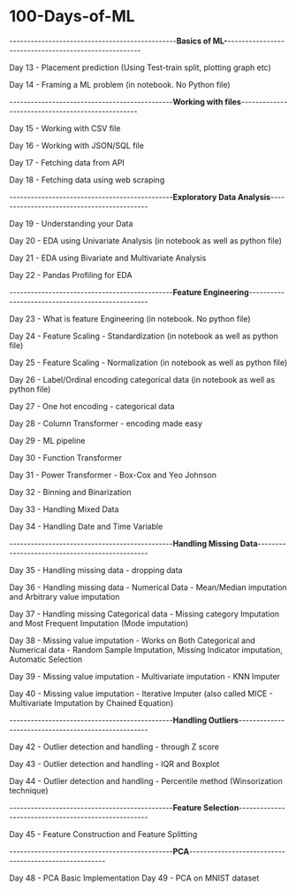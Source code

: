 # 100-Days-of-ML

-----------------------------------------------**Basics of ML-**-----------------------------------------------------

Day 13 - Placement prediction (Using Test-train split, plotting graph etc) 

Day 14 - Framing a ML problem (in notebook. No Python file)



----------------------------------------------**Working with files**-------------------------------------------------


Day 15 - Working with CSV file

Day 16 - Working with JSON/SQL file

Day 17 - Fetching data from API

Day 18 - Fetching data using web scraping


----------------------------------------------**Exploratory Data Analysis**-------------------------------------------

Day 19 - Understanding your Data

Day 20 - EDA using Univariate Analysis (in notebook as well as python file)

Day 21 - EDA using Bivariate and Multivariate Analysis

Day 22 - Pandas Profiling for EDA 


----------------------------------------------**Feature Engineering**-------------------------------------------------

Day 23 - What is feature Engineering (in notebook. No python file)

Day 24 - Feature Scaling - Standardization (in notebook as well as python file)

Day 25 - Feature Scaling - Normalization (in notebook as well as python file)

Day 26 - Label/Ordinal encoding categorical data (in notebook as well as python file)

Day 27 - One hot encoding - categorical data

Day 28 - Column Transformer - encoding made easy

Day 29 - ML pipeline

Day 30 - Function Transformer

Day 31 - Power Transformer - Box-Cox and Yeo Johnson

Day 32 - Binning and Binarization

Day 33 - Handling Mixed Data

Day 34 - Handling Date and Time Variable


----------------------------------------------**Handling Missing Data**-----------------------------------------------

Day 35 - Handling missing data - dropping data

Day 36 - Handling missing data - Numerical Data - Mean/Median imputation and Arbitrary value imputation

Day 37 - Handling missing Categorical data - Missing category Imputation and Most Frequent Imputation (Mode imputation)

Day 38 - Missing value imputation - Works on Both Categorical and Numerical data - Random Sample Imputation, Missing Indicator imputation, Automatic 
         Selection

Day 39 - Missing value imputation - Multivariate imputation - KNN Imputer

Day 40 - Missing value imputation - Iterative Imputer (also called MICE - Multivariate Imputation by Chained Equation)


----------------------------------------------**Handling Outliers**----------------------------------------------------

Day 42 - Outlier detection and handling - through Z score 

Day 43 - Outlier detection and handling - IQR and Boxplot

Day 44 - Outlier detection and handling - Percentile method (Winsorization technique)


----------------------------------------------**Feature Selection**----------------------------------------------------

Day 45 - Feature Construction and Feature Splitting


----------------------------------------------**PCA**------------------------------------------------------

Day 48 - PCA Basic Implementation
Day 49 - PCA on MNIST dataset

